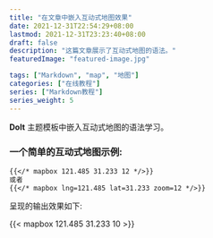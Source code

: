 ```yaml
---
title: "在文章中嵌入互动式地图效果"
date: 2021-12-31T22:54:29+08:00
lastmod: 2021-12-31T23:23:40+08:00
draft: false
description: "这篇文章展示了互动式地图的语法。"
featuredImage: "featured-image.jpg"

tags: ["Markdown", "map", "地图"]
categories: ["在线教程"]
series: ["Markdown教程"]
series_weight: 5
---
```


**DoIt** 主题模板中嵌入互动式地图的语法学习。

<!--more-->

### 一个简单的互动式地图示例:

```markdown
{{</* mapbox 121.485 31.233 12 */>}}
或者
{{</* mapbox lng=121.485 lat=31.233 zoom=12 */>}}
```
呈现的输出效果如下:

{{< mapbox 121.485 31.233 10 >}}